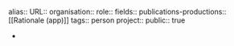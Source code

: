 alias::
URL::
organisation::
role::
fields::
publications-productions:: [[Rationale (app)]] 
tags:: person
project::
public:: true

-